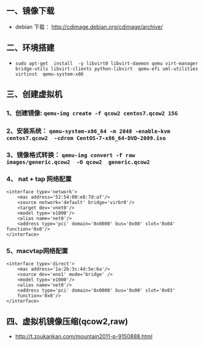 ## 一、镜像下载
* debian 下载： http://cdimage.debian.org/cdimage/archive/

## 二、环境搭建
* ```sudo apt-get  install  -y libvirt0 libvirt-daemon qemu virt-manager bridge-utils libvirt-clients python-libvirt  qemu-efi uml-utilities  virtinst  qemu-system-x86```


## 三、创建虚拟机
### 1、创建镜像: ```qemu-img create -f qcow2 centos7.qcow2 15G```
### 2、安装系统： ```qemu-system-x86_64 -m 2048 -enable-kvm centos7.qcow2  -cdrom CentOS-7-x86_64-DVD-2009.iso``` 
### 3、镜像格式转换： ```qemu-img convert -f raw  images/generic.qcow2  -O qcow2  generic.qcow2```

### 4、 nat + tap 网络配置
```
<interface type='network'>
    <mac address='52:54:00:e8:7d:af'/>
    <source network='default' bridge='virbr0'/>
    <target dev='vnet0'/>
    <model type='e1000'/>
    <alias name='net0'/>
    <address type='pci' domain='0x0000' bus='0x00' slot='0x04' function='0x0'/>
</interface>
```
### 5、macvtap网络配置
```
<interface type='direct'>
    <mac address='1a:2b:3c:4d:5e:6a'/>
    <source dev='eno1' mode='bridge' />
    <model type='e1000'/>
    <alias name='net0'/>
    <address type='pci' domain='0x0000' bus='0x00' slot='0x03'
    function='0x0'/>
</interface>
```
## 四、虚拟机镜像压缩(qcow2,raw)
* http://t.zoukankan.com/mountain2011-p-9150888.html

